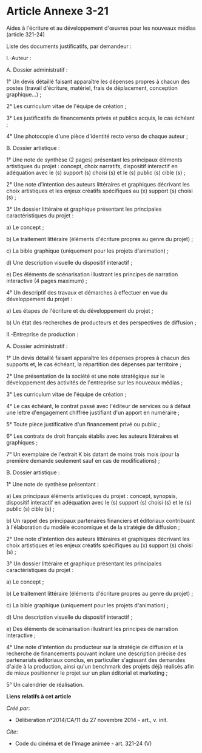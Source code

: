 # Article Annexe 3-21

Aides à l'écriture et au développement d'œuvres pour les nouveaux médias (article 321-24) 

Liste des documents justificatifs, par demandeur : 

I.-Auteur : 

A. Dossier administratif : 

1° Un devis détaillé faisant apparaître les dépenses propres à chacun des postes (travail d'écriture, matériel, frais de
déplacement, conception graphique...) ; 

2° Les curriculum vitae de l'équipe de création ; 

3° Les justificatifs de financements privés et publics acquis, le cas échéant ; 

4° Une photocopie d'une pièce d'identité recto verso de chaque auteur ; 

B. Dossier artistique : 

1° Une note de synthèse (2 pages) présentant les principaux éléments artistiques du projet : concept, choix narratifs,
dispositif interactif en adéquation avec le (s) support (s) choisi (s) et le (s) public (s) cible (s) ; 

2° Une note d'intention des auteurs littéraires et graphiques décrivant les choix artistiques et les enjeux créatifs
spécifiques au (x) support (s) choisi (s) ; 

3° Un dossier littéraire et graphique présentant les principales caractéristiques du projet : 

a) Le concept ; 

b) Le traitement littéraire (éléments d'écriture propres au genre du projet) ; 

c) La bible graphique (uniquement pour les projets d'animation) ; 

d) Une description visuelle du dispositif interactif ; 

e) Des éléments de scénarisation illustrant les principes de narration interactive (4 pages maximum) ; 

4° Un descriptif des travaux et démarches à effectuer en vue du développement du projet : 

a) Les étapes de l'écriture et du développement du projet ; 

b) Un état des recherches de producteurs et des perspectives de diffusion ; 

II.-Entreprise de production : 

A. Dossier administratif : 

1° Un devis détaillé faisant apparaître les dépenses propres à chacun des supports et, le cas échéant, la répartition des
dépenses par territoire ; 

2° Une présentation de la société et une note stratégique sur le développement des activités de l'entreprise sur les nouveaux
médias ; 

3° Les curriculum vitae de l'équipe de création ; 

4° Le cas échéant, le contrat passé avec l'éditeur de services ou à défaut une lettre d'engagement chiffrée justifiant d'un
apport en numéraire ; 

5° Toute pièce justificative d'un financement privé ou public ; 

6° Les contrats de droit français établis avec les auteurs littéraires et graphiques ; 

7° Un exemplaire de l'extrait K bis datant de moins trois mois (pour la première demande seulement sauf en cas de
modifications) ; 

B. Dossier artistique : 

1° Une note de synthèse présentant : 

a) Les principaux éléments artistiques du projet : concept, synopsis, dispositif interactif en adéquation avec le (s) support
(s) choisi (s) et le (s) public (s) cible (s) ; 

b) Un rappel des principaux partenaires financiers et éditoriaux contribuant à l'élaboration du modèle économique et de la
stratégie de diffusion ; 

2° Une note d'intention des auteurs littéraires et graphiques décrivant les choix artistiques et les enjeux créatifs
spécifiques au (x) support (s) choisi (s) ; 

3° Un dossier littéraire et graphique présentant les principales caractéristiques du projet : 

a) Le concept ; 

b) Le traitement littéraire (éléments d'écriture propres au genre du projet) ; 

c) La bible graphique (uniquement pour les projets d'animation) ; 

d) Une description visuelle du dispositif interactif ; 

e) Des éléments de scénarisation illustrant les principes de narration interactive ; 

4° Une note d'intention du producteur sur la stratégie de diffusion et la recherche de financements pouvant inclure une
description précise des partenariats éditoriaux conclus, en particulier s'agissant des demandes d'aide à la production, ainsi
qu'un benchmark des projets déjà réalisés afin de mieux positionner le projet sur un plan éditorial et marketing ; 

5° Un calendrier de réalisation.

**Liens relatifs à cet article**

_Créé par_:

  - Délibération n°2014/CA/11 du 27 novembre 2014 - art., v. init.

_Cite_:

  - Code du cinéma et de l'image animée - art. 321-24 (V)
